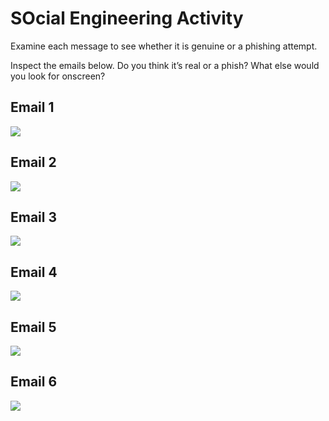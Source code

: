 # SOcial Engineering Activity # 
Examine each message to see whether it is genuine or a phishing attempt. 

Inspect the emails below. Do you think it’s real or a phish? What else would you look for onscreen?

## Email 1 ##
![](https://github.com/CS-Outreach-Session/Cyber-Hygiene/blob/main/images/Face_Book_email_screen_short3.png)


## Email 2 ##
![](https://github.com/CS-Outreach-Session/Cyber-Hygiene/blob/main/images/Face_Book_email_screen_short4.png)

## Email 3 ##
![](https://github.com/CS-Outreach-Session/Cyber-Hygiene/blob/main/images/email_screen_short.png)

## Email 4 ##
![](https://github.com/CS-Outreach-Session/Cyber-Hygiene/blob/main/images/email_screen_short2.png)

## Email 5 ##
![](https://github.com/CS-Outreach-Session/Cyber-Hygiene/blob/main/images/email_screen_short3.png)

## Email 6 ##
![](https://github.com/CS-Outreach-Session/Cyber-Hygiene/blob/main/images/paypal-email-fake.gif)

